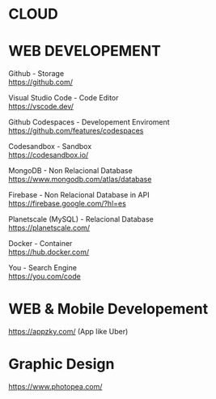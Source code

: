 # CLOUD

# WEB DEVELOPEMENT

Github - Storage <br>
https://github.com/

Visual Studio Code - Code Editor <br>
https://vscode.dev/

Github Codespaces - Developement Enviroment <br>
https://github.com/features/codespaces

Codesandbox - Sandbox <br>
https://codesandbox.io/

MongoDB - Non Relacional Database <br>
https://www.mongodb.com/atlas/database

Firebase - Non Relacional Database in API <br>
https://firebase.google.com/?hl=es

Planetscale (MySQL) - Relacional Database <br>
https://planetscale.com/

Docker - Container <br>
https://hub.docker.com/

You - Search Engine <br>
https://you.com/code




# WEB & Mobile Developement

https://appzky.com/ (App like Uber)




# Graphic Design

https://www.photopea.com/
